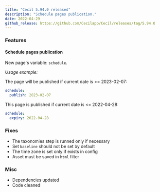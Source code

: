 ```yaml
---
title: "Cecil 5.94.0 released"
description: "Schedule pages publication."
date: 2022-04-29
github_release: https://github.com/Cecilapp/Cecil/releases/tag/5.94.0
---
```

### Features

#### Schedule pages publication

New page's variable: `schedule`.

_Usage example:_

The page will be published if current date is >= 2023-02-07:
```yaml
schedule:
  publish: 2023-02-07
```

This page is published if current date is <= 2022-04-28:
```yaml
schedule:
  expiry: 2022-04-28
```

### Fixes

- The taxonomies step is runned only if necessary
- Set `baseline` should not be set by default
- The time zone is set only if exists in config
- Asset must be saved in `html` filter

### Misc

- Dependencies updated
- Code cleaned
